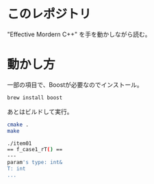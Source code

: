 # このレポジトリ

"Effective Mordern C++" を手を動かしながら読む。

# 動かし方

一部の項目で、Boostが必要なのでインストール。

```bash
brew install boost
```

あとはビルドして実行。

```bash
cmake .
make

./item01
== f_case1_rT() ==
---
param's type: int&
T: int
...
```
